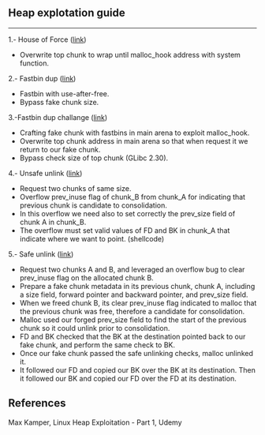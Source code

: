 ## Heap explotation guide
*****************************************
1.- House of Force ([link](https://github.com/ivanmedina/Pwning/tree/master/HEAP/HeapLAB/house_of_force)) 
- Overwrite top chunk to wrap until malloc_hook address with system function.

2.- Fastbin dup ([link](https://github.com/ivanmedina/Pwning/tree/master/HEAP/HeapLAB/fastbin_dup)) 
- Fastbin with use-after-free.
- Bypass fake chunk size.

3.-Fastbin dup challange ([link](https://github.com/ivanmedina/Pwning/tree/master/HEAP/HeapLAB/challenge-fastbin_dup)) 
- Crafting fake chunk with fastbins in main arena to exploit malloc_hook.
- Overwrite top chunk address in main arena so that when request it
we return to our fake chunk.
- Bypass check size of top chunk (GLibc 2.30).

4.- Unsafe unlink ([link](https://github.com/ivanmedina/Pwning/tree/master/HEAP/HeapLAB/unsafe_unlink)) 
- Request two chunks of same size.
- Overflow prev_inuse flag of chunk_B from chunk_A for indicating that previous chunk is candidate to consolidation.
- In this overflow we need also to set correctly the prev_size field of chunk A in chunk_B.
- The overflow must set valid values of FD and BK in chunk_A that indicate where we want to point. (shellcode)

5.- Safe unlink ([link](https://github.com/ivanmedina/Pwning/tree/master/HEAP/HeapLAB/safe_unlink)) 
- Request two chunks A and B, and leveraged an overflow bug to clear prev_inuse flag on the allocated chunk B.
- Prepare a fake chunk metadata in its previous chunk, chunk A, including a size field, forward pointer and backward pointer, and prev_size field.
- When we freed chunk B, its clear prev_inuse flag indicated to malloc that the previous chunk was free, therefore a candidate for consolidation.
- Malloc used our forged prev_size field to find the start of the previous chunk so it could unlink prior to consolidation.
- FD and BK checked that the BK at the destination pointed back to our fake chunk, and perform the same check to BK.
- Once our fake chunk passed the safe unlinking checks, malloc unlinked it. 
- It followed our FD and copied our BK over the BK at its destination. Then it followed our BK and copied our FD over the FD at its destination.

## References

Max Kamper, Linux Heap Exploitation - Part 1, Udemy